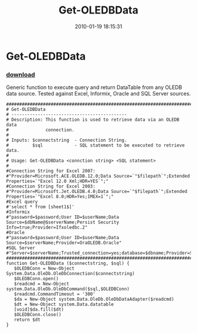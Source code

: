 ﻿---
pid:            1591
parent:         0
children:       
poster:         Chad Miller
title:          Get-OLEDBData
date:           2010-01-19 18:15:31
description:    Generic function to execute query and return DataTable from any OLEDB data source. Tested against Excel, Informix, Oracle and SQL Server sources.
format:         posh
---

# Get-OLEDBData

### [download](1591.ps1)  

Generic function to execute query and return DataTable from any OLEDB data source. Tested against Excel, Informix, Oracle and SQL Server sources.

```posh
###########################################################################
# Get-OLEDBData
# --------------------------------------------
# Description: This function is used to retrieve data via an OLEDB data
#              connection.
#
# Inputs: $connectstring  - Connection String.
#         $sql            - SQL statement to be executed to retrieve data.
# 
# Usage: Get-OLEDBData <connction string> <SQL statement>
#
#Connection String for Excel 2007:
#"Provider=Microsoft.ACE.OLEDB.12.0;Data Source=`"$filepath`";Extended Properties=`"Excel 12.0 Xml;HDR=YES`";"
#Connection String for Excel 2003:
#"Provider=Microsoft.Jet.OLEDB.4.0;Data Source=`"$filepath`";Extended Properties=`"Excel 8.0;HDR=Yes;IMEX=1`";"
#Excel query
#'select * from [sheet1$]'
#Informix
#"password=$password;User ID=$userName;Data Source=$dbName@$serverName;Persist Security Info=true;Provider=Ifxoledbc.2"
#Oracle
#"password=$password;User ID=$userName;Data Source=$serverName;Provider=OraOLEDB.Oracle"
#SQL Server
#"Server=$serverName;Trusted_connection=yes;database=$dbname;Provider=SQLNCLI;"
###########################################################################
function Get-OLEDBData ($connectstring, $sql) {
   $OLEDBConn = New-Object System.Data.OleDb.OleDbConnection($connectstring)
   $OLEDBConn.open()
   $readcmd = New-Object system.Data.OleDb.OleDbCommand($sql,$OLEDBConn)
   $readcmd.CommandTimeout = '300'
   $da = New-Object system.Data.OleDb.OleDbDataAdapter($readcmd)
   $dt = New-Object system.Data.datatable
   [void]$da.fill($dt)
   $OLEDBConn.close()
   return $dt
}
```
